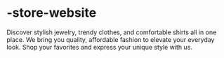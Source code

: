 # -store-website
Discover stylish jewelry, trendy clothes, and comfortable shirts all in one place. We bring you quality, affordable fashion to elevate your everyday look. Shop your favorites and express your unique style with us.
